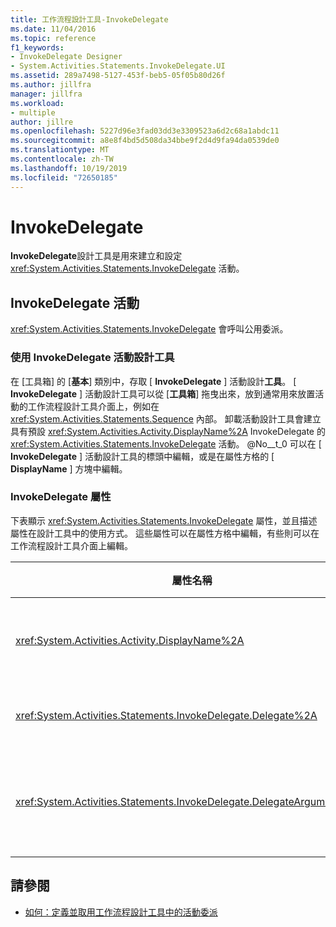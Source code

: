 ```yaml
---
title: 工作流程設計工具-InvokeDelegate
ms.date: 11/04/2016
ms.topic: reference
f1_keywords:
- InvokeDelegate Designer
- System.Activities.Statements.InvokeDelegate.UI
ms.assetid: 289a7498-5127-453f-beb5-05f05b80d26f
ms.author: jillfra
manager: jillfra
ms.workload:
- multiple
author: jillre
ms.openlocfilehash: 5227d96e3fad03dd3e3309523a6d2c68a1abdc11
ms.sourcegitcommit: a8e8f4bd5d508da34bbe9f2d4d9fa94da0539de0
ms.translationtype: MT
ms.contentlocale: zh-TW
ms.lasthandoff: 10/19/2019
ms.locfileid: "72650185"
---
```

# <a name="invokedelegate"></a>InvokeDelegate

**InvokeDelegate**設計工具是用來建立和設定 <xref:System.Activities.Statements.InvokeDelegate> 活動。

## <a name="the-invokedelegate-activity"></a>InvokeDelegate 活動

<xref:System.Activities.Statements.InvokeDelegate> 會呼叫公用委派。

### <a name="use-the-invokedelegate-activity-designer"></a>使用 InvokeDelegate 活動設計工具

在 [工具箱] 的 [**基本**] 類別中，存取 [ **InvokeDelegate** ] 活動設計**工具**。 [ **InvokeDelegate** ] 活動設計工具可以從 [**工具箱**] 拖曳出來，放到通常用來放置活動的工作流程設計工具介面上，例如在 <xref:System.Activities.Statements.Sequence> 內部。 卸載活動設計工具會建立具有預設 <xref:System.Activities.Activity.DisplayName%2A> InvokeDelegate 的 <xref:System.Activities.Statements.InvokeDelegate> 活動。 @No__t_0 可以在 [ **InvokeDelegate** ] 活動設計工具的標頭中編輯，或是在屬性方格的 [ **DisplayName** ] 方塊中編輯。

### <a name="the-invokedelegate-properties"></a>InvokeDelegate 屬性

下表顯示 <xref:System.Activities.Statements.InvokeDelegate> 屬性，並且描述屬性在設計工具中的使用方式。 這些屬性可以在屬性方格中編輯，有些則可以在工作流程設計工具介面上編輯。

|屬性名稱|必要項|使用量|
|-|--------------|-|
|<xref:System.Activities.Activity.DisplayName%2A>|False|<xref:System.Activities.Statements.InvokeDelegate> 活動的易記名稱。 預設值為 InvokeDelegate。<br /><br /> 雖然 <xref:System.Activities.Activity.DisplayName%2A> 不是絕對必要，但最好是使用其中一個。|
|<xref:System.Activities.Statements.InvokeDelegate.Delegate%2A>|True|活動執行時要呼叫之 <xref:System.Activities.ActivityDelegate> 的名稱。 這個屬性可以在設計工具介面上編輯，而且是必要的。|
|<xref:System.Activities.Statements.InvokeDelegate.DelegateArguments%2A>|False|被呼叫之委派的引數集合。 這些索引鍵是 <xref:System.Activities.ActivityDelegate> 上參數物件的名稱，而值則是要評估運算式並將其指派給對應參數物件的引數。 若要顯示您可以設定此屬性的 [ **DelegateArguments** ] 對話方塊，請按一下屬性方格中 [ **DelegateArguments** ] 欄位的省略號按鈕。 按一下 [**建立引數**] 欄位來加入引數。|

## <a name="see-also"></a>請參閱

- [如何：定義並取用工作流程設計工具中的活動委派](../workflow-designer/how-to-define-and-consume-activity-delegates-in-the-workflow-designer.md)